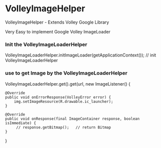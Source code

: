 VolleyImageHelper
=================

VolleyImageHelper - Extends Volley Google Library

Very Easy to implement Google Volley ImageLoader

### Init the VolleyImageLoaderHelper
VolleyImageLoaderHelper.initImageLoader(getApplicationContext());  // init VolleyImageLoaderHelper

### use to get Image by the VolleyImageLoaderHelper
VolleyImageLoaderHelper.get().get(url, new ImageListener() {
 
    @Override
    public void onErrorResponse(VolleyError error) {
        img.setImageResource(R.drawable.ic_launcher);
    }
 
    @Override
    public void onResponse(final ImageContainer response, boolean isImmediate) {
         // response.getBitmap();   // return Bitmap
    }
 
}
